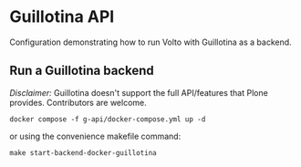 # Guillotina API

Configuration demonstrating how to run Volto with Guillotina as a backend.

## Run a Guillotina backend

_Disclaimer:_ Guillotina doesn't support the full API/features that Plone provides. Contributors are welcome.

```shell
docker compose -f g-api/docker-compose.yml up -d
```

or using the convenience makefile command:

```shell
make start-backend-docker-guillotina
```
